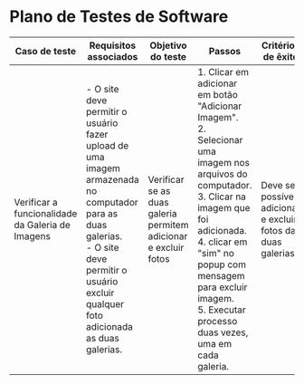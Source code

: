 # Plano de Testes de Software

| Caso de teste |	Requisitos associados	| Objetivo do teste |	Passos | Critérios de êxito	| Responsável |
| --- | --- | --- | --- | --- | --- |
| Verificar a funcionalidade da Galeria de Imagens | - O site deve permitir o usuário fazer upload de uma imagem armazenada no computador para as duas galerias. <br>- O site deve permitir o usuário excluir qualquer foto adicionada as duas galerias. | Verificar se as duas galeria permitem adicionar e excluir fotos | 1. Clicar em adicionar em botão "Adicionar Imagem". <br>2. Selecionar uma imagem nos arquivos do computador. <br>3. Clicar na imagem que foi adicionada. <br>4. clicar em "sim" no popup com mensagem para excluir imagem. <br>5. Executar processo duas vezes, uma em cada galeria.| Deve ser possível adicionar e excluir fotos das duas galerias | Gabriel |
